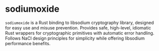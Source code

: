 # sodiumoxide

`sodiumoxide` is a Rust binding to libsodium cryptography library, designed for easy use and misuse prevention. Provides safe, high-level, idiomatic Rust wrappers for cryptographic primitives with automatic error handling. Follows NaCl design principles for simplicity while offering libsodium performance benefits.
